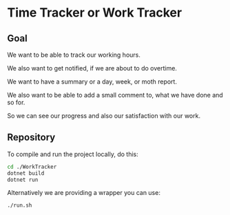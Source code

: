 # Time Tracker or Work Tracker

## Goal

We want to be able to track our working hours.

We also want to get notified, if we are about to do overtime.

We want to have a summary or a day, week, or moth report.

We also want to be able to add a small comment to, what we have done and so for.

So we can see our progress and also our satisfaction with our work.


## Repository

To compile and run the project locally, do this:

```sh
cd ./WorkTracker
dotnet build
dotnet run
```

Alternatively we are providing a wrapper you can use:
```sh
./run.sh
```
